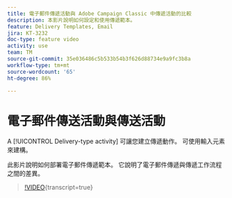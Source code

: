 ```yaml
---
title: 電子郵件傳遞活動與 Adobe Campaign Classic 中傳遞活動的比較
description: 本影片說明如何設定和使用傳遞範本。
feature: Delivery Templates, Email
jira: KT-3232
doc-type: feature video
activity: use
team: TM
source-git-commit: 35e036486c5b533b54b3f626d88734e9a9fc3b8a
workflow-type: tm+mt
source-wordcount: '65'
ht-degree: 86%

---
```



# 電子郵件傳送活動與傳送活動

A [!UICONTROL Delivery-type activity] 可讓您建立傳遞動作。 可使用輸入元素來建構。

此影片說明如何部署電子郵件傳遞範本。 它說明了電子郵件傳遞與傳遞工作流程之間的差異。

>[!VIDEO](https://video.tv.adobe.com/v/24065?quality=12&learn=on){transcript=true}
